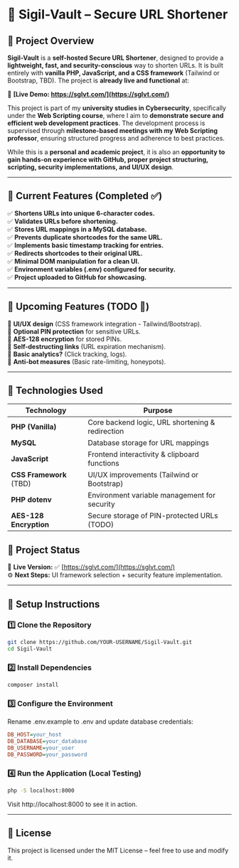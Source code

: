 # **🔗 Sigil-Vault – Secure URL Shortener**

## **📌 Project Overview**
**Sigil-Vault** is a **self-hosted Secure URL Shortener**, designed to provide a **lightweight, fast, and security-conscious** way to shorten URLs. It is built entirely with **vanilla PHP, JavaScript, and a CSS framework** (Tailwind or Bootstrap, TBD). The project is **already live and functional** at:  

🔗 **[Live Demo: https://sglvt.com/](https://sglvt.com/)**  

This project is part of my **university studies in Cybersecurity**, specifically under the **Web Scripting course**, where I aim to **demonstrate secure and efficient web development practices**. The development process is supervised through **milestone-based meetings with my Web Scripting professor**, ensuring structured progress and adherence to best practices.  

While this is a **personal and academic project**, it is also an **opportunity to gain hands-on experience with GitHub, proper project structuring, scripting, security implementations, and UI/UX design**.

---

## **📌 Current Features (Completed ✅)**
✅ **Shortens URLs into unique 6-character codes.**  
✅ **Validates URLs before shortening.**  
✅ **Stores URL mappings in a MySQL database.**  
✅ **Prevents duplicate shortcodes for the same URL.**  
✅ **Implements basic timestamp tracking for entries.**  
✅ **Redirects shortcodes to their original URL.**  
✅ **Minimal DOM manipulation for a clean UI.**  
✅ **Environment variables (.env) configured for security.**  
✅ **Project uploaded to GitHub for showcasing.**  

---

## **📌 Upcoming Features (TODO 🚧)**
🔹 **UI/UX design** (CSS framework integration - Tailwind/Bootstrap).  
🔹 **Optional PIN protection** for sensitive URLs.  
🔹 **AES-128 encryption** for stored PINs.  
🔹 **Self-destructing links** (URL expiration mechanism).  
🔹 **Basic analytics?** (Click tracking, logs).  
🔹 **Anti-bot measures** (Basic rate-limiting, honeypots).  

---

## **📌 Technologies Used**

| **Technology**  	| **Purpose** 						                                      |
|-----------------|-----------------------------------------------------------|
| **PHP (Vanilla)** | Core backend logic, URL shortening & redirection         |
| **MySQL**        | Database storage for URL mappings                         |
| **JavaScript**   | Frontend interactivity & clipboard functions               |
| **CSS Framework** (TBD) | UI/UX improvements (Tailwind or Bootstrap)        |
| **PHP dotenv**   | Environment variable management for security              |
| **AES-128 Encryption** | Secure storage of PIN-protected URLs (TODO)         |



## **📌 Project Status**
🚀 **Live Version:** ✅ [https://sglvt.com/](https://sglvt.com/)  
⚙️ **Next Steps:** UI framework selection + security feature implementation.  

---

## **📌 Setup Instructions**
### **1️⃣ Clone the Repository**
```bash
git clone https://github.com/YOUR-USERNAME/Sigil-Vault.git
cd Sigil-Vault
```
### **2️⃣ Install Dependencies**
```bash
composer install
```
### **3️⃣ Configure the Environment**
Rename .env.example to .env and update database credentials:
```ini
DB_HOST=your_host
DB_DATABASE=your_database
DB_USERNAME=your_user
DB_PASSWORD=your_password
```
### **4️⃣ Run the Application (Local Testing)**
```bash
php -S localhost:8000
```
Visit http://localhost:8000 to see it in action.

---

## **📌 License**
This project is licensed under the MIT License – feel free to use and modify it.
